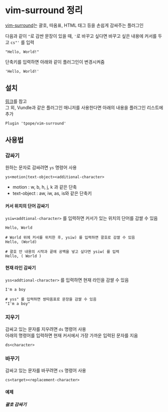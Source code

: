 # vim-surround 정리

[vim-surround](https://github.com/tpope/vim-surround)는 괄호, 따옴표, HTML 태그 등을 손쉽게 감싸주는 플러그인

다음과 같이 `"`로 감싼 문장이 있을 때, `'`로 바꾸고 싶다면 바꾸고 싶은 내용에 커서를 두고 `cs"'` 를 입력

```
"Hello, World!"
```

단축키를 입력하면 아래와 같이 플러그인이 변경시켜줌

```
'Hello, World!'
```

## 설치

[링크](https://github.com/tpope/vim-surround#installation)를 참고  
그 외, Vundle과 같은 플러그인 매니저를 사용한다면 아래의 내용을 플러그인 리스트에 추가

``` shell
Plugin 'tpope/vim-surround'
```

## 사용법

### 감싸기

원하는 문자로 감싸려면 `ys` 명령어 사용  

``` shell
ys<motion|text-object><additional-character>
```

* motion : w, b, h, j, k 과 같은 단축
* text-object : aw, iw, as, is와 같은 단축키

#### 커서 위치의 단어 감싸기

`ysiw<addtional-character>` 를 입력하면 커서가 있는 위치의 단어를 감쌀 수 있음

``` shell
Hello, World

# World 위에 커서를 위치한 후, ysiw) 를 입력하면 괄호로 감쌀 수 있음
Hello, (World)

# 괄호 안 내용의 시작과 끝에 공백을 넣고 싶다면 ysiw( 를 입력
Hello, ( World )
```

#### 현재 라인 감싸기

`yss<addtional-character>` 를 입력하면 현재 라인을 감쌀 수 있음

``` shell
I'm a boy

# yss" 를 입력하면 쌍따옴표로 문장을 감쌀 수 있음
"I'm a boy"
```

### 지우기

감싸고 있는 문자를 지우려면 `ds` 명령어 사용  
아래의 명령어를 입력하면 현재 커서에서 가장 가까운 입력된 문자를 지움

``` shell
ds<character>
```

### 바꾸기

감싸고 있는 문자를 바꾸려면 `cs` 명령어 사용

``` shell
cs<target><replacement-character>
```

#### 예제

##### 괄호 감싸기
```


